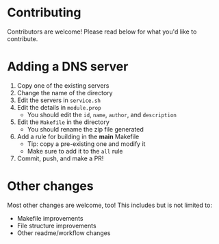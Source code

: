 # Contributing

Contributors are welcome! Please read below for what you'd like to contribute.

# Adding a DNS server

1. Copy one of the existing servers
2. Change the name of the directory
3. Edit the servers in `service.sh`
4. Edit the details in `module.prop`
    - You should edit the `id`, `name`, `author`, and `description`
5. Edit the `Makefile` in the directory
    - You should rename the zip file generated
6. Add a rule for building in the **main** Makefile
    - Tip: copy a pre-existing one and modify it
    - Make sure to add it to the `all` rule
7. Commit, push, and make a PR!

# Other changes

Most other changes are welcome, too! This includes but is not limited to:
- Makefile improvements
- File structure improvements
- Other readme/workflow changes
